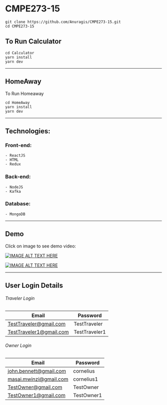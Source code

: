 

# CMPE273-15

```
git clone https://github.com/Anuragis/CMPE273-15.git
cd CMPE273-15
```

## To Run Calculator 

```
cd Calculator
yarn install
yarn dev
```

---

## HomeAway 

To Run Homeaway
```
cd HomeAway
yarn install
yarn dev
```
---

## Technologies:

### Front-end:
```
- ReactJS
- HTML
- Redux
```

### Back-end:
```
- NodeJS
- Kafka
```

### Database:
```
- MongoDB
```
---

## Demo 

Click on image to see demo video:

[![IMAGE ALT TEXT HERE](https://img.youtube.com/vi/Ynar8kP4Wy4/0.jpg)](https://www.youtube.com/watch?v=Ynar8kP4Wy4)


[![IMAGE ALT TEXT HERE](https://img.youtube.com/vi/cl_4afZ99DU/0.jpg)](https://www.youtube.com/watch?v=cl_4afZ99DU)

---

## User Login Details

###### Traveler Login

| Email                     | Password        |
| ------------------------- | --------------- |
| TestTraveler@gmail.com    | TestTraveler    |
| TestTraveler1@gmail.com   | TestTraveler1   |

###### Owner Login

| Email                     | Password           |
| ------------------------- | ------------------ |
| john.bennett@gmail.com    | cornelius          |
| masai.mwinzi@gmail.com    | cornelius1         |
| TestOwner@gmail.com       | TestOwner          |
| TestOwner1@gmail.com      | TestOwner1         |
